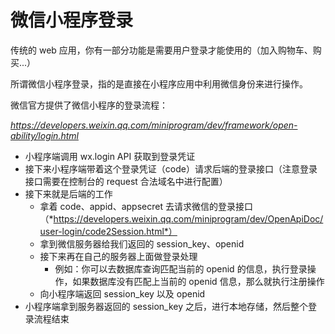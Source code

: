 # 微信小程序登录



传统的 web 应用，你有一部分功能是需要用户登录才能使用的（加入购物车、购买...）

所谓微信小程序登录，指的是直接在小程序应用中利用微信身份来进行操作。



微信官方提供了微信小程序的登录流程：

*https://developers.weixin.qq.com/miniprogram/dev/framework/open-ability/login.html*



- 小程序端调用 wx.login API 获取到登录凭证
- 接下来小程序端带着这个登录凭证（code）请求后端的登录接口（注意登录接口需要在控制台的 request 合法域名中进行配置）
- 接下来就是后端的工作
  - 拿着 code、appid、appsecret 去请求微信的登录接口（*https://developers.weixin.qq.com/miniprogram/dev/OpenApiDoc/user-login/code2Session.html*）
  - 拿到微信服务器给我们返回的 session_key、openid
  - 接下来再在自己的服务器上面做登录处理
    - 例如：你可以去数据库查询匹配当前的 openid 的信息，执行登录操作，如果数据库没有匹配上当前的 openid 信息，那么就执行注册操作
  - 向小程序端返回 session_key 以及 openid
- 小程序端拿到服务器返回的 session_key 之后，进行本地存储，然后整个登录流程结束